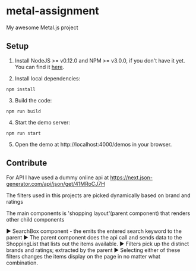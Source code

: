 # metal-assignment

My awesome Metal.js project

## Setup

1. Install NodeJS >= v0.12.0 and NPM >= v3.0.0, if you don't have it yet. You
can find it [here](https://nodejs.org).

2. Install local dependencies:

  ```
  npm install
  ```

3. Build the code:

  ```
  npm run build
  ```

4. Start the demo server:

  ```
  npm run start
  ```

5. Open the demo at http://localhost:4000/demos in your browser.

## Contribute

For API I have used a dummy online api at https://next.json-generator.com/api/json/get/41MRoCJ7H

The filters used in this projects are picked dynamically based on brand and ratings

The main components is 'shopping layout'(parent component) that renders other child components 

  ► SearchBox component - the emits the entered search keyword to the parent
  ► The parent component does the api call and sends data to the ShoppingList that lists out the items available.
  ► Filters pick up the distinct brands and ratings; extracted by the parent
  ► Selecting either of these filters changes the items display on the page in no matter what combination.
  
  
